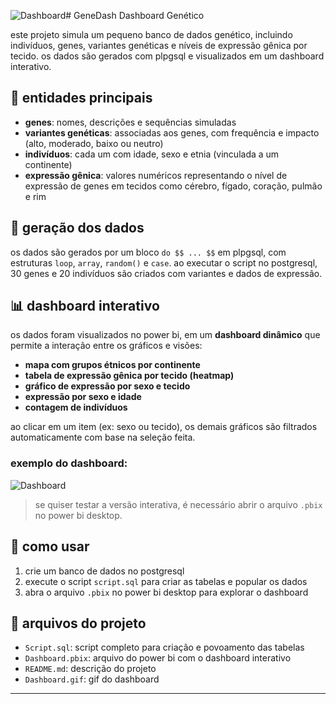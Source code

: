 ![Dashboard](https://github.com/user-attachments/assets/73ba2737-2ab0-4160-98c8-715fd7421e21)# GeneDash
Dashboard Genético 

este projeto simula um pequeno banco de dados genético, incluindo indivíduos, genes, variantes genéticas e níveis de expressão gênica por tecido. 
os dados são gerados com plpgsql e visualizados em um dashboard interativo.

## 🔬 entidades principais

- **genes**: nomes, descrições e sequências simuladas
- **variantes genéticas**: associadas aos genes, com frequência e impacto (alto, moderado, baixo ou neutro)
- **indivíduos**: cada um com idade, sexo e etnia (vinculada a um continente)
- **expressão gênica**: valores numéricos representando o nível de expressão de genes em tecidos como cérebro, fígado, coração, pulmão e rim

## 🧠 geração dos dados

os dados são gerados por um bloco `do $$ ... $$` em plpgsql, com estruturas `loop`, `array`, `random()` e `case`. ao executar o script no postgresql, 30 genes e 20 indivíduos são criados com variantes e dados de expressão.

## 📊 dashboard interativo

os dados foram visualizados no power bi, em um **dashboard dinâmico** que permite a interação entre os gráficos e visões:

- **mapa com grupos étnicos por continente**
- **tabela de expressão gênica por tecido (heatmap)**
- **gráfico de expressão por sexo e tecido**
- **expressão por sexo e idade**
- **contagem de indivíduos**

ao clicar em um item (ex: sexo ou tecido), os demais gráficos são filtrados automaticamente com base na seleção feita.

### exemplo do dashboard:

![Dashboard](https://github.com/user-attachments/assets/29a00b69-5eee-47fb-ac91-934e782ee6d5)


> se quiser testar a versão interativa, é necessário abrir o arquivo `.pbix` no power bi desktop.

## 🚀 como usar

1. crie um banco de dados no postgresql
2. execute o script `script.sql` para criar as tabelas e popular os dados
3. abra o arquivo `.pbix` no power bi desktop para explorar o dashboard

## 📁 arquivos do projeto

- `Script.sql`: script completo para criação e povoamento das tabelas
- `Dashboard.pbix`: arquivo do power bi com o dashboard interativo
- `README.md`: descrição do projeto
- `Dashboard.gif`: gif do dashboard

---

